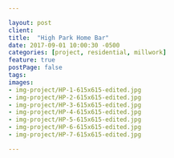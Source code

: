 ```yaml
---

layout: post
client: 
title:  "High Park Home Bar"
date: 2017-09-01 10:00:30 -0500
categories: [project, residential, millwork]
feature: true
postPage: false
tags:
images: 
- img-project/HP-1-615x615-edited.jpg
- img-project/HP-2-615x615-edited.jpg
- img-project/HP-3-615x615-edited.jpg
- img-project/HP-4-615x615-edited.jpg
- img-project/HP-5-615x615-edited.jpg
- img-project/HP-6-615x615-edited.jpg
- img-project/HP-7-615x615-edited.jpg

---
```



